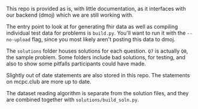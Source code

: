 This repo is provided as is, with little documentation, as it interfaces with our backend (dmoj) which we are still working with.

The entry point to look at for generating fhir data as well as compiling individual test data for problems is `build.py`.
You'll want to run it with the `--no-upload` flag, since you most likely aren't posting this data to dmoj.

The `solutions` folder houses solutions for each question. `Q7` is actually `Q0`, the sample problem. Some folders include bad solutions, for testing, and also to show some pitfalls participants could have made.

Slightly out of date statements are also stored in this repo. The statements on mcpc.club are more up to date.

The dataset reading algorithm is separate from the solution files, and they are combined together with `solutions/build_soln.py`.
